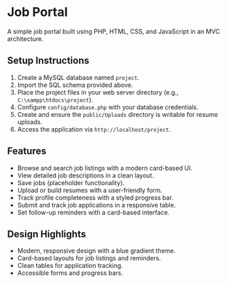 # Job Portal

A simple job portal built using PHP, HTML, CSS, and JavaScript in an MVC architecture.

## Setup Instructions
1. Create a MySQL database named `project`.
2. Import the SQL schema provided above.
3. Place the project files in your web server directory (e.g., `C:\xampp\htdocs\project`).
4. Configure `config/database.php` with your database credentials.
5. Create and ensure the `public/Uploads` directory is writable for resume uploads.
6. Access the application via `http://localhost/project`.

## Features
- Browse and search job listings with a modern card-based UI.
- View detailed job descriptions in a clean layout.
- Save jobs (placeholder functionality).
- Upload or build resumes with a user-friendly form.
- Track profile completeness with a styled progress bar.
- Submit and track job applications in a responsive table.
- Set follow-up reminders with a card-based interface.

## Design Highlights
- Modern, responsive design with a blue gradient theme.
- Card-based layouts for job listings and reminders.
- Clean tables for application tracking.
- Accessible forms and progress bars.